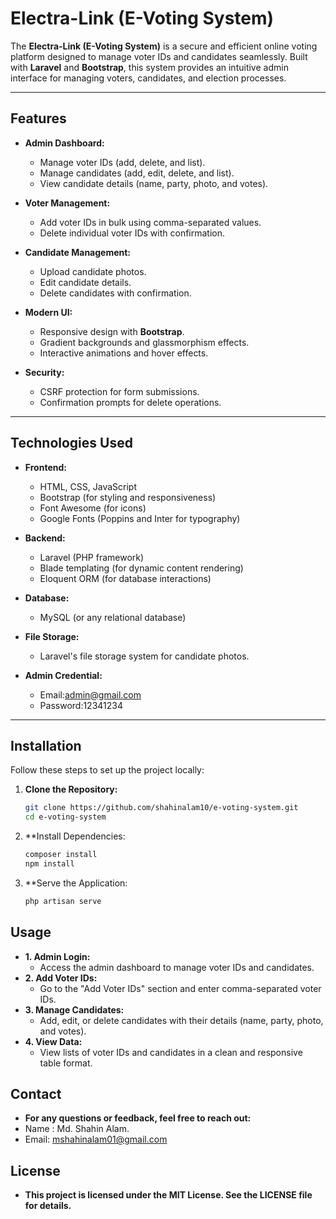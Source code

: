 # Electra-Link (E-Voting System)


The **Electra-Link (E-Voting System)** is a secure and efficient online voting platform designed to manage voter IDs and candidates seamlessly. Built with **Laravel** and **Bootstrap**, this system provides an intuitive admin interface for managing voters, candidates, and election processes.

---

## **Features**

- **Admin Dashboard:**
  - Manage voter IDs (add, delete, and list).
  - Manage candidates (add, edit, delete, and list).
  - View candidate details (name, party, photo, and votes).

- **Voter Management:**
  - Add voter IDs in bulk using comma-separated values.
  - Delete individual voter IDs with confirmation.

- **Candidate Management:**
  - Upload candidate photos.
  - Edit candidate details.
  - Delete candidates with confirmation.

- **Modern UI:**
  - Responsive design with **Bootstrap**.
  - Gradient backgrounds and glassmorphism effects.
  - Interactive animations and hover effects.

- **Security:**
  - CSRF protection for form submissions.
  - Confirmation prompts for delete operations.

---

## **Technologies Used**

- **Frontend:**
  - HTML, CSS, JavaScript
  - Bootstrap (for styling and responsiveness)
  - Font Awesome (for icons)
  - Google Fonts (Poppins and Inter for typography)

- **Backend:**
  - Laravel (PHP framework)
  - Blade templating (for dynamic content rendering)
  - Eloquent ORM (for database interactions)

- **Database:**
  - MySQL (or any relational database)

- **File Storage:**
  - Laravel's file storage system for candidate photos.
- **Admin Credential:**
   - Email:admin@gmail.com
   - Password:12341234 

---

## **Installation**

Follow these steps to set up the project locally:

1. **Clone the Repository:**
   ```bash
   git clone https://github.com/shahinalam10/e-voting-system.git
   cd e-voting-system
2. **Install Dependencies:
   ```bash
   composer install
   npm install
3. **Serve the Application:
   ```bash
   php artisan serve
## **Usage**
- **1. Admin Login:**
    - Access the admin dashboard to manage voter IDs and candidates.
- **2. Add Voter IDs:**
    - Go to the "Add Voter IDs" section and enter comma-separated voter IDs.
-  **3. Manage Candidates:**
    -  Add, edit, or delete candidates with their details (name, party, photo, and votes).
-   **4. View Data:**
    -   View lists of voter IDs and candidates in a clean and responsive table format.
## **Contact**
-  **For any questions or feedback, feel free to reach out:**
  - Name : Md. Shahin Alam.
  - Email: mshahinalam01@gmail.com
    
 ## **License**
- **This project is licensed under the MIT License. See the LICENSE file for details.**

     
      
